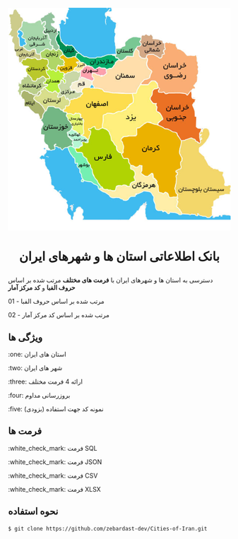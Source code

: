 
<p align="center">
 <img src="https://github.com/zebardast-dev/Cities-of-Iran/blob/main/images/iran.jpg">
</p>

# <p align="center">بانک اطلاعاتی استان ها و شهرهای ایران</p>

دسترسی به استان ها و شهرهای ایران با **فرمت های مختلف** مرتب شده بر اساس **حروف الفبا** و **کد مرکز آمار**
<p>
01 - مرتب شده بر اساس حروف الفبا
</p>
<p>
02 - مرتب شده بر اساس کد مرکز آمار
</p>


## ویژگی ها
<div dir="auto">
<p>
:one: استان های ایران
</p>
<p>
:two: شهر های ایران
</p>
<p>
:three: ارائه 4 فرمت مختلف
</p>  
<p>
:four: بروزرسانی مداوم
</p>   
<p>
:five: نمونه کد جهت استفاده (بزودی)
</p> 
</div>

## فرمت ها
<div dir="auto">
<p>
:white_check_mark: فرمت SQL
</p>
<p>
:white_check_mark: فرمت JSON
</p>
<p>
:white_check_mark: فرمت CSV 
</p>  
<p>
:white_check_mark: فرمت XLSX
</p>   

## نحوه استفاده
  
```bash
$ git clone https://github.com/zebardast-dev/Cities-of-Iran.git
